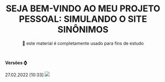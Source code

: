 <h1 align="center"> SEJA BEM-VINDO AO MEU PROJETO PESSOAL: SIMULANDO O SITE SINÔNIMOS </h1> 
<p align="center">🚀 este material é completamente usado para fins de estudo</p>

<br>

<div>
  <p> <b> Versões ⌚ </b> </p>
  <p> 27.02.2022 [10:33]
<img src="https://user-images.githubusercontent.com/97268790/155884301-dad4ccb6-9170-403b-beb4-e16c271b882b.PNG" width: 700px />
</div>
